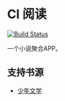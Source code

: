 # Cl 阅读
[![Build Status](https://travis-ci.com/cildhdi/clreader.svg?token=kKY3Hs2CnyW2AqbwtmzY&branch=master)](https://travis-ci.com/cildhdi/clreader)

一个小说聚合APP。

## 支持书源
- [少年文学](https://www.snwx8.com/)
